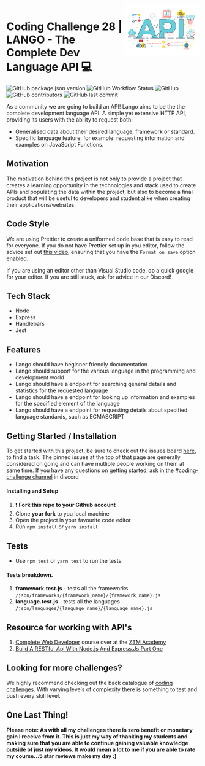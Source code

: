 <img src="api.png" align="right" />

# Coding Challenge 28 | LANGO - The Complete Dev Language API 💻

![GitHub package.json version](https://img.shields.io/github/package-json/v/zero-to-mastery/coding_challenge-28?style=for-the-badge)
![GitHub Workflow Status](https://img.shields.io/github/workflow/status/zero-to-mastery/coding_challenge-28/LanguageAPI%20CI?style=for-the-badge)
![GitHub](https://img.shields.io/github/license/zero-to-mastery/coding_challenge-28?style=for-the-badge)
![GitHub contributors](https://img.shields.io/github/contributors/zero-to-mastery/coding_challenge-28?style=for-the-badge)
![GitHub last commit](https://img.shields.io/github/last-commit/zero-to-mastery/coding_challenge-28?style=for-the-badge)

As a community we are going to build an API! Lango aims to be the the complete development language API. A simple yet extensive HTTP API, providing its users with the ability to request both:

-   Generalised data about their desired language, framework or standard.
-   Specific language feature, for example: requesting information and examples on JavaScript Functions.

## Motivation

The motivation behind this project is not only to provide a project that creates a learning opportunity in the technologies and stack used to create APIs and populating the data within the project, but also to become a final product that will be useful to developers and student alike when creating their applications/websites.

## Code Style

We are using Prettier to create a uniformed code base that is easy to read for everyone. If you do not have Prettier set up in you editor, follow the advice set out [this video](https://www.youtube.com/watch?v=h3PJjP0nE98), ensuring that you have the `Format on save` option enabled.

If you are using an editor other than Visual Studio code, do a quick google for your editor. If you are still stuck, ask for advice in our Discord!

## Tech Stack

-   Node
-   Express
-   Handlebars
-   Jest

## Features

-   Lango should have beginner friendly documentation
-   Lango should support for the various language in the programming and development world
-   Lango should have a endpoint for searching general details and statistics for the requested language
-   Lango should have a endpoint for looking up information and examples for the specified element of the language
-   Lango should have a endpoint for requesting details about specified language standards, such as ECMASCRIPT

## Getting Started / Installation

To get started with this project, be sure to check out the issues board [here](https://github.com/MattCSmith/coding_challenge-28/issues), to find a task. The pinned issues at the top of that page are generally considered on going and can have mutliple people working on them at same time. If you have any questions on getting started, ask in the [#coding-challenge channel](https://discordapp.com/channels/423464391791476747/434849407054381096/716684388028383272) in discord

#### Installing and Setup

1. ❗ **Fork this repo to your Github account**
2. Clone **your fork** to you local machine
3. Open the project in your favourite code editor
4. Run `npm install` or `yarn install`

## Tests

- Use `npm test` or `yarn test` to run the tests.

#### Tests breakdown.
1. **framework.test.js** - tests all the frameworks `/json/frameworks/{framework_name}/{framework_name}.js`
2. **language.test.js** - tests all the languages `/json/languages/{language_name}/{language_name}.js`

## Resource for working with API's
1. [Complete Web Developer](https://academy.zerotomastery.io/courses/complete-web-developer-in-2020-zero-tomastery/lectures/15572533?affcode=441520_yjdmgl4p&?utm_source=github&utm_medium=coding_challenge-28) course over at the [ZTM Academy](https://zerotomastery.io/academy/?utm_source=github&utm_medium=coding_challenge-28)
2. [Build A RESTful Api With Node.js And Express.Js Part One](https://medium.com/@purposenigeria/build-a-restful-api-with-node-js-and-express-js-d7e59c7a3dfb)

## Looking for more challenges?

We highly recommend checking out the back catalogue of [coding challenges](https://zerotomastery.io/community/coding-challenges/?utm_source=github&utm_medium=coding_challenge-28). With varying levels of complexity there is something to test and push every skill level.

## One Last Thing!

**Please note: As with all my challenges there is zero benefit or monetary gain I receive from it. This is just my way of thanking my students and making sure that you are able to continue gaining valuable knowledge outside of just my videos. It would mean a lot to me if you are able to rate my course...5 star reviews make my day :)**
